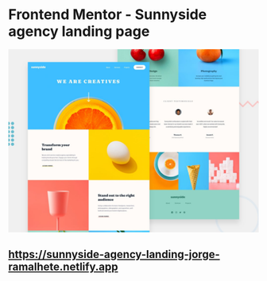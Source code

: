 # Frontend Mentor - Sunnyside agency landing page

![Design preview for the Sunnyside agency landing page coding challenge](./design/desktop-preview.jpg)

## https://sunnyside-agency-landing-jorge-ramalhete.netlify.app
